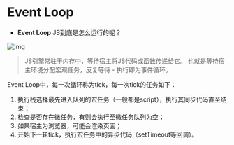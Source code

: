 # Event Loop

- **Event Loop**
  JS到底是怎么运行的呢？

![img](https://pic2.zhimg.com/80/v2-9d9fb2de4d3e7648809ba14c293b6675_720w.jpg)



> JS引擎常驻于内存中，等待宿主将JS代码或函数传递给它。
> 也就是等待宿主环境分配宏观任务，反复等待 - 执行即为事件循环。

Event Loop中，每一次循环称为tick，每一次tick的任务如下：

1. 执行栈选择最先进入队列的宏任务（一般都是script），执行其同步代码直至结束；
2. 检查是否存在微任务，有则会执行至微任务队列为空；
3. 如果宿主为浏览器，可能会渲染页面；
4. 开始下一轮tick，执行宏任务中的异步代码（setTimeout等回调）。